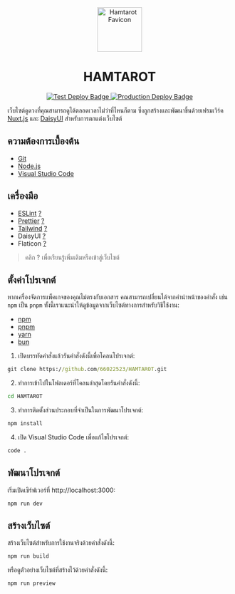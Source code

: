 <div align="center">
  <img src="./public/favicon.ico" width="100px" alt="Hamtarot Favicon" />
  <h1>HAMTAROT</h1>
  <a href="https://github.com/66022523/HAMTAROT/actions/workflows/test.yml">
    <img src="https://github.com/66022523/HAMTAROT/actions/workflows/test.yml/badge.svg" alt="Test Deploy Badge" />
  </a>
  <a href="https://github.com/66022523/HAMTAROT/deployments/Production">
    <img src="https://img.shields.io/website-up-down-green-red/https/hamtarot.vercel.app.svg?label=Production%20Deploy" alt="Production Deploy Badge" />
  </a>
</div>

เว็บไซต์ดูดวงที่คุณสามารถดูได้ตลอดเวลาไม่ว่าที่ไหนก็ตาม ซึ่งถูกสร้างและพัฒนาขึ้นด้วยเฟรมเวิร์ค [Nuxt.js](https://nuxt.com/) และ [DaisyUI](https://daisyui.com/) สำหรับการตกแต่งเว็บไซต์

## ความต้องการเบื้องต้น

- [Git](https://git-scm.com/downloads)
- [Node.js](https://nodejs.org)
- [Visual Studio Code](https://code.visualstudio.com)

## เครื่องมือ

- [ESLint](https://marketplace.visualstudio.com/items?itemName=dbaeumer.vscode-eslint) [?](https://eslint.org/)
- [Prettier](https://marketplace.visualstudio.com/items?itemName=esbenp.prettier-vscode) [?](https://prettier.io/)
- [Tailwind](https://marketplace.visualstudio.com/items?itemName=bradlc.vscode-tailwindcss) [?](https://tailwindcss.com/)
- DaisyUI [?](https://daisyui.com/)
- Flaticon [?](https://www.flaticon.com/uicons/interface-icons)

> คลิก ? เพื่อเรียนรู้เพิ่มเติมหรือเข้าสู่เว็บไซต์

## ตั้งค่าโปรเจกต์

หากเครื่องจัดการแพ็คเกจของคุณไม่ตรงกับเอกสาร คณสามารถเปลี่ยนได้จากคำนำหน้าของคำสั่ง เช่น `npm` เป็น `pnpm` ทั้งนี้เราแนะนำให้ดูข้อมูลจากเว็บไซต์ทางการสำหรับวิธีใช้งาน:

- [npm](https://docs.npmjs.com/cli/)
- [pnpm](https://pnpm.io/pnpm-cli)
- [yarn](https://yarnpkg.com/getting-started/usage)
- [bun](https://bun.sh/docs)

1. เปิดบรรทัดคำสั่งแล้วรันคำสั่งดังนี้เพื่อโคลนโปรเจกต์:

```cmd
git clone https://github.com/66022523/HAMTAROT.git
```

2. ทำการเข้าไปในโฟลเดอร์ที่โคลนล่าสุดโดยรันคำสั่งดังนี้:

```cmd
cd HAMTAROT
```

3. ทำการติดตั้งส่วนประกอบที่จำเป็นในการพัฒนาโปรเจกต์:

```cmd
npm install
```

4. เปิด Visual Studio Code เพื่อแก้ไขโปรเจกต์:

```cmd
code .
```

## พัฒนาโปรเจกต์

เริ่มเปิดเซิร์ฟเวอร์ที่ http://localhost:3000:

```cmd
npm run dev
```

## สร้างเว็บไซต์

สร้างเว็บไซต์สำหรับการใช้งานจริงด้วยคำสั่งดังนี้:

```cmd
npm run build
```

หรือดูตัวอย่างเว็บไซต์ที่สร้างไว้ด้วยคำสั่งดังนี้:

```cmd
npm run preview
```
